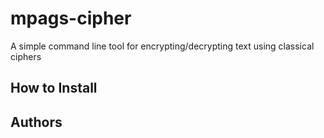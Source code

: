 # mpags-cipher
A simple command line tool for encrypting/decrypting text using classical ciphers

## How to Install



## Authors
